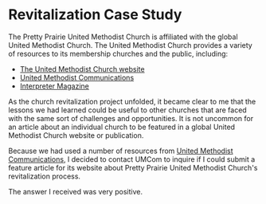 # Revitalization Case Study

The Pretty Prairie United Methodist Church is affiliated with the global United Methodist Church. The United Methodist Church provides a variety of resources to its membership churches and the public, including:

* [The United Methodist Church website](http://www.umc.org)
* [United Methodist Communications](http://www.umcom.org) 
* [Interpreter Magazine](http://www.interpretermag.com)

As the church revitalization project unfolded, it became clear to me that the lessons we had learned could be useful to other churches that are faced with the same sort of challenges and opportunities. It is not uncommon for an article about an individual church to be featured in a global United Methodist Church website or publication.  

Because we had used a number of resources from [United Methodist Communications](http://www.umcom.org), I decided to contact UMCom to inquire if I could submit a feature article for its website about Pretty Prairie United Methodist Church's revitalization process. 

The answer I received was very positive. 







